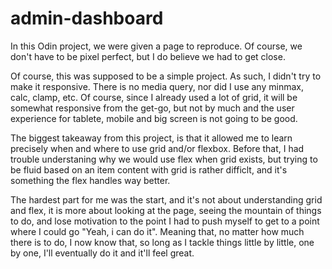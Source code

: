 # admin-dashboard

In this Odin project, we were given a page to reproduce. Of course, we don't have to be pixel perfect, but I do believe we had to get close.

Of course, this was supposed to be a simple project. As such, I didn't try to make it responsive. There is no media query, nor did I use any minmax, calc, clamp, etc. Of course, since I already used a lot of grid, it will be somewhat responsive from the get-go, but not by much and the user experience for tablete, mobile and big screen is not going to be good.

The biggest takeaway from this project, is that it allowed me to learn precisely when and where to use grid and/or flexbox. Before that, I had trouble understaning why we would use flex when grid exists, but trying to be fluid based on an item content with grid is rather difficlt, and it's something the flex handles way better.

The hardest part for me was the start, and it's not about understanding grid and flex, it is more about looking at the page, seeing the mountain of things to do, and lose motivation to the point I had to push myself to get to a point where I could go "Yeah, i can do it". Meaning that, no matter how much there is to do, I now know that, so long as I tackle things little by little, one by one, I'll eventually do it and it'll feel great.